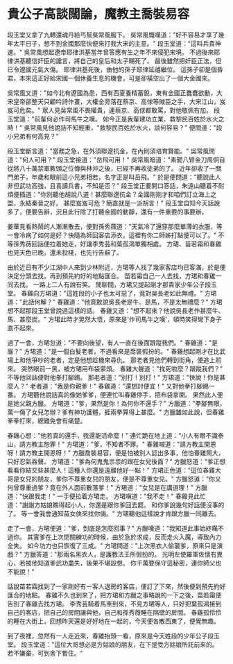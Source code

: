 # 貴公子高談闊論，魔教主喬裝易容

段玉堂又拿了九轉還魂丹給丐幫吳常風服下。 吳常風慨嘆道："好不容易才享了幾年太平日子，想不到金國那麼快便來打我大宋的主意。" 段玉堂道："這叫兵貴神速。" 吳常風想起遼帝耶律洪基當年曾答應有生之年不來侵犯宋境。 不過後來耶律洪基聽信奸臣的讒言，將自己的皇后和太子賜死了。 最後雖然把奸臣正法，但已令遼國元氣大傷。 耶律洪基死後，由他的孫子耶律延禧繼位。 這孫子卻是個昏君，本來這正好給宋國一個休養生息的機會，可是卻橫空出了一個大金國來。

吳常風又道："如今北有遼國為患，西有西夏養精蓄銳，東有金國正蠢蠢欲動，大宋皇帝卻整天只顧吟詩作畫，大權全旁落在蔡京、高俅等賊臣之手，大宋江山，岌岌可危矣。" 眾人見吳常風不畏權貴，連蔡京、高俅都敢罵，對他敬佩有加。 段玉堂道："前輩何必作司馬牛之嘆。 如今正是我輩建功立業、救黎民百姓於水火之時！" 吳常風見他說話不知輕重，"救黎民百姓於水火，談何容易？" 便問道："段小兄弟有何高見？"

段玉堂斷言道："當務之急，在外須聯遼抗金，在內則須培育賢能。" 吳常風問道："何人可用？" 段玉堂接道："岳飛可用！" 吳常風暗道："素聞八臂金刀周侗自從將八十萬禁軍教頭之位傳與林沖之後，已經不再收徒弟的了。 近年卻收了一關門弟子，年歲和眼前這小兄弟相若，名字正是叫岳飛。" 於是便問道："聽說此人非但武功高強，且喜讀兵書，不知是否？" 段玉堂正要開口答話，朱遠山聽着不耐煩便插道："你別聽他胡說八道！甚麼聯遼抗金？金國剛剛才和咱們訂立海上之盟，永結秦晉之好。 甚麼岌岌可危？簡直就是一派胡言！" 段玉堂自知今天話說多了，便要告辭，況且此行除了打聽金國的動靜，還有一件重要的事要辦。

姜華見看熱鬧的人漸漸散去，便對孫秀薇道："天氣冷了還穿那麼單薄的衣服，等一會冷病了如何是好？快隨為師回客店添衣，這裡有你二師姊打點便可以了。" 不等孫秀薇回話便拉着她走，好讓李秀芸和葉孤鴻單獨相處。 方珺、苗若霜和春雞也見天色已晚，還未投棧，也先行告辭了。

由於近日有不少江湖中人來到少林附近，方珺等人找了幾家客店均已客滿，於是便決定分頭去找，再到預先約好的地點匯合。 苗若霜自己一人去找，方珺和春雞一同去找。 一路上二人有說有笑。 閒聊間，方珺又提起剛才那貴家少年公子段玉堂。 春雞向方珺道："這姓段的小子也太可惡了，竟對吳長老如此無禮。" 方珺道："此話何解？" 春雞道："他竟敢說吳長老是牛、是馬，不是太無禮麼？" 方珺想不起那段玉堂曾說過這樣的話。 春雞又道："想不起來？他說吳長老作甚麼牛、馬、甚麼炭。" 方珺此時才晃然大悟，原來是'作司馬牛之嘆'，頓時笑得彎下身子直不起來。

過了一會，方珺忽道："不要向後望，有人一直在後面跟蹤我們。" 春雞道："是誰？" 方珺道："是一個白髮老者，不過看來是喬裝假扮的。" 春雞想起剛才在比武場上和他爭吵的老者，定是他想趁機來尋仇。 那老者見他們轉到街角，便追上前來。 突然眼前一黑，被方珺用布袋蒙頭。 春雞大聲道："找死啦麼？跟蹤我們？" 不等他回話便對他拳打腳踢。 那老者道："別打！別打！" 方珺道："快說！你是甚麼人？" 老者道："我是你親爹！" 春雞道："還想討便宜！" 又對他拳打腳踢一番。 方珺聽他說話真的像她爹爹，便連忙叫春雞停手，把布袋拿開。 果然此人便是她父親方臘。 方珺道："爹，果然是你！為何你不還手？" 方臘道："拳腳無眼，萬一傷了女兒怎辦？爹有神功護體，捱兩拳算得上甚麼。" 方臘雖如此說，但春雞拳拳打來，總難免會有痛楚。

春雞心想："他若真的還手，我還能活命麼！" 連忙跪在地上道："小人有眼不識泰山，請方教主恕罪！" 方珺道："爹，不知者不罪。" 春雞喊道："請方教主開恩呀！請方教主開恩呀！" 方臘喬裝易容，便是怕被別人認出多事，他怕春雞鬧大，只好忍氣吞聲。 方珺道："爹為何鬼鬼祟祟的跟在女兒後面？" 方臘怒道："爹正想看看你結交些甚麼人！這種人你還是遠離他好一點！" 方珺正色道："這位春雞大哥是女兒的朋友，爹你不尊重女兒的朋友，便是不尊重女兒。" 方臘怒道："你又何曾尊重過爹？竟在外人面前數落爹！" 方珺道："女兒是在講道理！" 方臘道："快跟我走！" 一手便拉着方珺走。 方珺嗔道："我不走！" 春雞見此忙道："謝謝方姑娘瞧得起小人，你還是跟你爹回去罷。 和你爹說幾句好話便沒事的了。 等一會我會通知苗女俠來找你倆。" 方珺聽他這樣說才肯跟方臘一同離去。

走了一會，方珺便道："爹，到底是怎麼回事？" 方臘嘆道："我知道此事始終瞞不過你。 其實爹在上次閉關練功的時候，由於急於求成，反而走火入魔，導致內力全失。 如今功力也只恢復了三成。" 方珺問道："上次黑衣人偷襲爹，原來只是演戲？" 方臘答道："那兩名黑衣人，是護教法王所假扮的。 光明左使羅軍佐懷有異心，若被他知道爹武功盡失，後果不堪設想。 你千萬要保守這秘密，連你師父也不能說！"

話說苗若霜找到了一家剛好有一客人退房的客店，便訂了下來，然後便到預先約好匯合的地點。 春雞不久也到來了，把方珺和方臘之事略說的一下之後，苗若霜便告別了春雞去找方珺。 李秀芸騎着馬車到來，不見方珺等人，只好把葉孤鴻接到自己的客店，把自己的房間讓與他，自己和孫秀薇睡在隔壁的房間。 春雞孤伶伶的睡在大街上，回想昨天還是好好地在一起的，今天便各散西東了，便覺無趣。

到了夜裡，忽然有一人走近來，春雞抬頭一看，原來是今天姓段的少年公子段玉堂。 段玉堂道："這位大哥想必是方姑娘的朋友，在下是受方姑娘所託前來的。 若不嫌棄，可到舍下暫住。"

